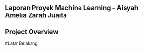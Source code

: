 ## Laporan Proyek Machine Learning - Aisyah Amelia Zarah Juaita

## Project Overview

#Latar Belakang
